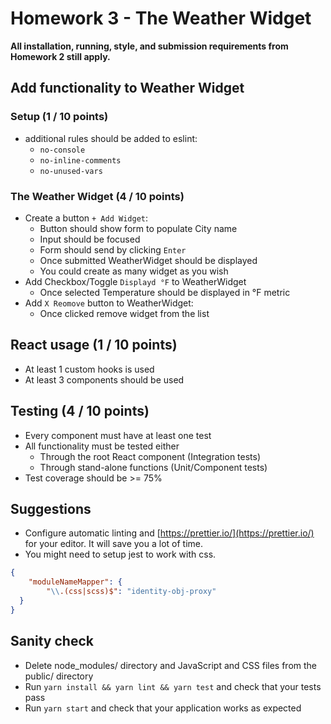 # Homework 3 - The Weather Widget

**All installation, running, style, and submission requirements from Homework 2 still apply.**

## Add functionality to Weather Widget

### Setup (1 / 10 points)

* additional rules should be added to eslint:
  * `no-console`
  * `no-inline-comments`
  * `no-unused-vars`

### The Weather Widget (4 / 10 points)

* Create a button `+ Add Widget`:
  * Button should show form to populate City name
  * Input should be focused
  * Form should send by clicking `Enter`
  * Once submitted WeatherWidget should be displayed
  * You could create as many widget as you wish 
* Add Checkbox/Toggle `Displayd °F` to WeatherWidget
  * Once selected Temperature should be displayed in °F metric
* Add `X Reomove` button to WeatherWidget:
  * Once clicked remove widget from the list

## React usage (1 / 10 points)
* At least 1 custom hooks is used
* At least 3 components should be used

## Testing (4 / 10 points)
* Every component must have at least one test
* All functionality must be tested either
  * Through the root React component (Integration tests)
  * Through stand-alone functions (Unit/Component tests)
* Test coverage should be >= 75%

## Suggestions

* Configure automatic linting and [https://prettier.io/](https://prettier.io/) for your editor. It will save you a lot of time.
* You might need to setup jest to work with css.
```json
{
    "moduleNameMapper": {
        "\\.(css|scss)$": "identity-obj-proxy"
  }
}
```
  
## Sanity check

* Delete node_modules/ directory and JavaScript and CSS files from the public/ directory
* Run `yarn install && yarn lint && yarn test` and check that your tests pass
* Run `yarn start` and check that your application works as expected

